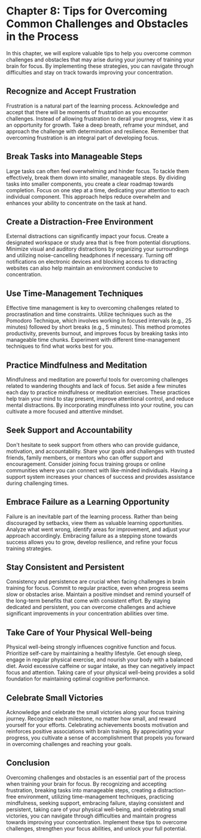 Chapter 8: Tips for Overcoming Common Challenges and Obstacles in the Process
=============================================================================

In this chapter, we will explore valuable tips to help you overcome common challenges and obstacles that may arise during your journey of training your brain for focus. By implementing these strategies, you can navigate through difficulties and stay on track towards improving your concentration.

Recognize and Accept Frustration
--------------------------------

Frustration is a natural part of the learning process. Acknowledge and accept that there will be moments of frustration as you encounter challenges. Instead of allowing frustration to derail your progress, view it as an opportunity for growth. Take a deep breath, reframe your mindset, and approach the challenge with determination and resilience. Remember that overcoming frustration is an integral part of developing focus.

Break Tasks into Manageable Steps
---------------------------------

Large tasks can often feel overwhelming and hinder focus. To tackle them effectively, break them down into smaller, manageable steps. By dividing tasks into smaller components, you create a clear roadmap towards completion. Focus on one step at a time, dedicating your attention to each individual component. This approach helps reduce overwhelm and enhances your ability to concentrate on the task at hand.

Create a Distraction-Free Environment
-------------------------------------

External distractions can significantly impact your focus. Create a designated workspace or study area that is free from potential disruptions. Minimize visual and auditory distractions by organizing your surroundings and utilizing noise-cancelling headphones if necessary. Turning off notifications on electronic devices and blocking access to distracting websites can also help maintain an environment conducive to concentration.

Use Time-Management Techniques
------------------------------

Effective time management is key to overcoming challenges related to procrastination and time constraints. Utilize techniques such as the Pomodoro Technique, which involves working in focused intervals (e.g., 25 minutes) followed by short breaks (e.g., 5 minutes). This method promotes productivity, prevents burnout, and improves focus by breaking tasks into manageable time chunks. Experiment with different time-management techniques to find what works best for you.

Practice Mindfulness and Meditation
-----------------------------------

Mindfulness and meditation are powerful tools for overcoming challenges related to wandering thoughts and lack of focus. Set aside a few minutes each day to practice mindfulness or meditation exercises. These practices help train your mind to stay present, improve attentional control, and reduce mental distractions. By incorporating mindfulness into your routine, you can cultivate a more focused and attentive mindset.

Seek Support and Accountability
-------------------------------

Don't hesitate to seek support from others who can provide guidance, motivation, and accountability. Share your goals and challenges with trusted friends, family members, or mentors who can offer support and encouragement. Consider joining focus training groups or online communities where you can connect with like-minded individuals. Having a support system increases your chances of success and provides assistance during challenging times.

Embrace Failure as a Learning Opportunity
-----------------------------------------

Failure is an inevitable part of the learning process. Rather than being discouraged by setbacks, view them as valuable learning opportunities. Analyze what went wrong, identify areas for improvement, and adjust your approach accordingly. Embracing failure as a stepping stone towards success allows you to grow, develop resilience, and refine your focus training strategies.

Stay Consistent and Persistent
------------------------------

Consistency and persistence are crucial when facing challenges in brain training for focus. Commit to regular practice, even when progress seems slow or obstacles arise. Maintain a positive mindset and remind yourself of the long-term benefits that come with consistent effort. By staying dedicated and persistent, you can overcome challenges and achieve significant improvements in your concentration abilities over time.

Take Care of Your Physical Well-being
-------------------------------------

Physical well-being strongly influences cognitive function and focus. Prioritize self-care by maintaining a healthy lifestyle. Get enough sleep, engage in regular physical exercise, and nourish your body with a balanced diet. Avoid excessive caffeine or sugar intake, as they can negatively impact focus and attention. Taking care of your physical well-being provides a solid foundation for maintaining optimal cognitive performance.

Celebrate Small Victories
-------------------------

Acknowledge and celebrate the small victories along your focus training journey. Recognize each milestone, no matter how small, and reward yourself for your efforts. Celebrating achievements boosts motivation and reinforces positive associations with brain training. By appreciating your progress, you cultivate a sense of accomplishment that propels you forward in overcoming challenges and reaching your goals.

Conclusion
----------

Overcoming challenges and obstacles is an essential part of the process when training your brain for focus. By recognizing and accepting frustration, breaking tasks into manageable steps, creating a distraction-free environment, utilizing time-management techniques, practicing mindfulness, seeking support, embracing failure, staying consistent and persistent, taking care of your physical well-being, and celebrating small victories, you can navigate through difficulties and maintain progress towards improving your concentration. Implement these tips to overcome challenges, strengthen your focus abilities, and unlock your full potential.
